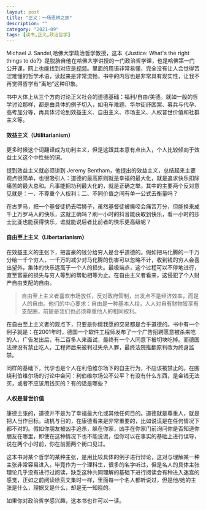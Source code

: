 ```yaml
--- 
layout: post
title: "正义：一场思辨之旅"
description: ""
category: "2021-09"
tags: [读书,正义,政治哲学]
---
```


Michael J. Sandel,哈佛大学政治哲学教授，这本《Justice: What's the right things to do?》是脱胎自他在哈佛大学讲授的一门政治哲学课，也是哈佛第一门公开课，网上也能找到对应是[视频](www.justiceharvard.org)。里面的用语非常易懂，完全没有让人会觉得苦涩难懂的哲学术语，读起来是非常流畅，书中的内容也是非常具有现实性，让我不再觉得哲学有“离地”这种印象。

书中大体上从三个方向讨论正义社会的道德基础：福利/自由/美德。就如一般的哲学讨论那样，都是由具体的例子切入，如电车难题、华尔街纾困案、募兵与代孕、高考加分等，再具体讨论到效益主义、自由主义、市场主义、人权普世价值和社群主义等。

#### 效益主义（Utilitarianism）

更多时候这个词翻译成为功利主义，但是这跟其本意有点出入，个人比较倾向于效益主义这个中性些的词。

提到效益主义就必须讲到 Jeremy Bentham，他提出的效益主义，总结起来主要观点很简单，也很吸引人：道德的最高原则就是幸福的最大化，就是追求快乐扣除痛苦的最大总和。凡事能把功利最大化的，就是正确之举。其中的主要两个反对意见就是：一、不尊重个人权利；二、不同价值之间有单一公式去衡量吗？

在古罗马，把一个基督徒扔去喂狮子，虽然基督徒被撕咬会痛苦万分，但能换来成千上万罗马人的快乐，这就正确吗？刷一小时的抖音能获取到快乐，看一小时的莎士比亚也能获得快乐，谁就能说后者比前者的快乐更高级呢？

#### 自由至上主义（Libertarianism）

在效益主义的主张下，把富豪的钱分给穷人是合乎道德的。假如把马化腾的一千万分给一千个穷人，一千万的减少对马化腾的伤害可以忽略不计，收到钱的穷人会喜出望外，集体的快乐远高于一个人的损失。最极端点，这个过程可以不停地进行，直至富豪的损失与穷人等到的帮助相等为止。在自由主义者看来，这侵犯了个人财产自由支配的自由。

> 自由至上主义者喜欢市场放任，反对政府管制，出发点不是经济效率，而是人的自由。他们的中心要求：自由是一种基本人权，人人对自有财物皆享有支配圈，前提是我们也必须尊重他人的相同权利。

在自由至上主义者的观点下，只要是你情我愿的交易都是合乎道德的。书中有一个例子就是：在2001年时，德国一个软件工程师发布了一个广告招聘愿意被杀来吃的人，广告发出后，有二百多人来面试，最终有一个人同意下被切块吃掉。而德国法律没有禁止吃人，工程师后来被判过失杀人罪，最终法院推翻原判改为终身监禁。

同样的基础下，代孕也是个人在利伯维尔场下的自主行为，不应该被禁止的。在围绕利伯维尔场的讨论中会问：利伯维尔场公不公平？有没有什么东西，是金钱无法买，或者不应该用钱买的？有的话是哪些？


#### 人权是普世价值

康德主张的，道德并不是为了幸福最大化或其他任何目的。道德就是尊重人，就是把人当作目标。动机与目的，在康德看来是非常重要的，比如说谎是在任何情况下都不对的。假如你朋友被凶手追杀，躲在你家，凶手在你家门前询问你是否知道你朋友在哪里，即使在这种情况下也不能说谎，但你可以在事实的基础上进行误导，说在两个小时前，你在前面两个街口见过。


这本书对某个哲学的某种主张，是用比较具体的例子进行辩论，这对与理解某一种主张非常容易进入。毕竟作为一个理科生，很多的名字听过，但是名人的具体主张理论几乎没有进行过阅读，缺乏这种共同理解的基础下进行阅读会有种进入迷宫的感觉，正如之前阅读徐贲文集时一样，里面每一个名人都听说过，但是他/她的主张是什么，理据又是什么，却是无一知晓的。

如果你对政治哲学感兴趣，这本书也许可以一读。